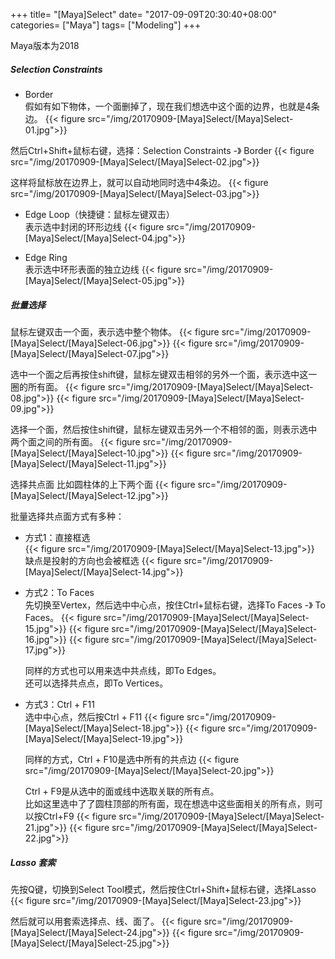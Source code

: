 +++
title= "[Maya]Select"
date= "2017-09-09T20:30:40+08:00"
categories= ["Maya"]
tags= ["Modeling"]
+++

Maya版本为2018

##### Selection Constraints
+ Border  
假如有如下物体，一个面删掉了，现在我们想选中这个面的边界，也就是4条边。
{{< figure src="/img/20170909-[Maya]Select/[Maya]Select-01.jpg">}}

然后Ctrl+Shift+鼠标右键，选择：Selection Constraints -》 Border
{{< figure src="/img/20170909-[Maya]Select/[Maya]Select-02.jpg">}}

这样将鼠标放在边界上，就可以自动地同时选中4条边。
{{< figure src="/img/20170909-[Maya]Select/[Maya]Select-03.jpg">}}

+ Edge Loop（快捷键：鼠标左键双击）  
表示选中封闭的环形边线
{{< figure src="/img/20170909-[Maya]Select/[Maya]Select-04.jpg">}}

+ Edge Ring  
表示选中环形表面的独立边线
{{< figure src="/img/20170909-[Maya]Select/[Maya]Select-05.jpg">}}

##### 批量选择
鼠标左键双击一个面，表示选中整个物体。
{{< figure src="/img/20170909-[Maya]Select/[Maya]Select-06.jpg">}}
{{< figure src="/img/20170909-[Maya]Select/[Maya]Select-07.jpg">}}

选中一个面之后再按住shift键，鼠标左键双击相邻的另外一个面，表示选中这一圈的所有面。
{{< figure src="/img/20170909-[Maya]Select/[Maya]Select-08.jpg">}}
{{< figure src="/img/20170909-[Maya]Select/[Maya]Select-09.jpg">}}

选择一个面，然后按住shift键，鼠标左键双击另外一个不相邻的面，则表示选中两个面之间的所有面。
{{< figure src="/img/20170909-[Maya]Select/[Maya]Select-10.jpg">}}
{{< figure src="/img/20170909-[Maya]Select/[Maya]Select-11.jpg">}}

选择共点面
比如圆柱体的上下两个面
{{< figure src="/img/20170909-[Maya]Select/[Maya]Select-12.jpg">}}

批量选择共点面方式有多种：

+ 方式1：直接框选  
    {{< figure src="/img/20170909-[Maya]Select/[Maya]Select-13.jpg">}}
    缺点是投射的方向也会被框选
    {{< figure src="/img/20170909-[Maya]Select/[Maya]Select-14.jpg">}}

+ 方式2：To Faces  
    先切换至Vertex，然后选中中心点，按住Ctrl+鼠标右键，选择To Faces -》 To Faces。
    {{< figure src="/img/20170909-[Maya]Select/[Maya]Select-15.jpg">}}
    {{< figure src="/img/20170909-[Maya]Select/[Maya]Select-16.jpg">}}
    {{< figure src="/img/20170909-[Maya]Select/[Maya]Select-17.jpg">}}


    同样的方式也可以用来选中共点线，即To Edges。  
    还可以选择共点点，即To Vertices。  

+ 方式3：Ctrl + F11  
    选中中心点，然后按Ctrl + F11
    {{< figure src="/img/20170909-[Maya]Select/[Maya]Select-18.jpg">}}
    {{< figure src="/img/20170909-[Maya]Select/[Maya]Select-19.jpg">}}

    同样的方式，Ctrl + F10是选中所有的共点边
    {{< figure src="/img/20170909-[Maya]Select/[Maya]Select-20.jpg">}}

    Ctrl + F9是从选中的面或线中选取关联的所有点。  
    比如这里选中了了圆柱顶部的所有面，现在想选中这些面相关的所有点，则可以按Ctrl+F9
    {{< figure src="/img/20170909-[Maya]Select/[Maya]Select-21.jpg">}}
    {{< figure src="/img/20170909-[Maya]Select/[Maya]Select-22.jpg">}}

##### Lasso 套索
先按Q键，切换到Select Tool模式，然后按住Ctrl+Shift+鼠标右键，选择Lasso
{{< figure src="/img/20170909-[Maya]Select/[Maya]Select-23.jpg">}}

然后就可以用套索选择点、线、面了。
{{< figure src="/img/20170909-[Maya]Select/[Maya]Select-24.jpg">}}
{{< figure src="/img/20170909-[Maya]Select/[Maya]Select-25.jpg">}}

